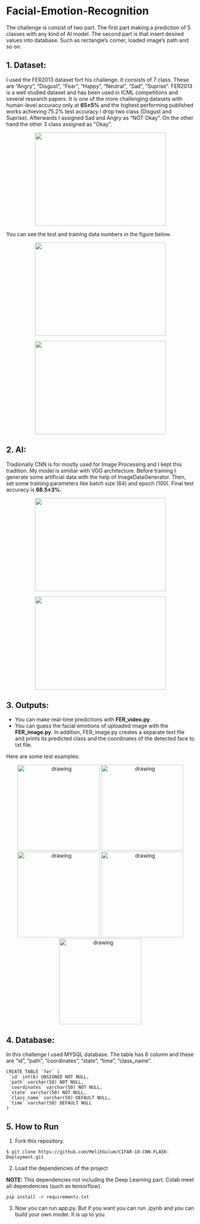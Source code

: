# Facial-Emotion-Recognition

The challenge is consist of two part. The first part making a prediction of 5 classes with any kind of AI model. The second part is that insert desired values into database. Such as rectangle’s corner, loaded image’s path and so on.

## 1. Dataset:
I used the FER2013 dataset fort his challenge. It consists of 7 class. These are “Angry”, “Disgust”, “Fear”, “Happy”, “Neutral”, “Sad”, “Suprise”. FER2013 is a well studied dataset and has been used in ICML competitions and several research papers. It is one of the more challenging datasets with human-level accuracy only at **65±5%** and the highest performing published works achieving 75.2% test accuracy I drop two class (Disgust and Suprise). Afterwards I assigned Sad and Angry as “NOT Okay”. On the other hand the other 3 class assigned as “Okay”.

<p align="center">
<img src="https://user-images.githubusercontent.com/81585804/180644734-e8c04654-73bd-4190-aa3f-c6bde8bc0cfd.png" width="350" height="250">
</p>

You can see the test and training data numbers in the figure below.

<p align="center">
<img src="https://user-images.githubusercontent.com/81585804/180644823-bf0acc7a-f342-4adb-837e-c10164ac4dd1.png" width="350" height="250">
</p>
<p align="center">
<img src="https://user-images.githubusercontent.com/81585804/180644825-46f144b0-c74a-4d8a-8355-0e9dac8ede96.png" width="350" height="250">
</p>

## 2. AI:
Tradionally CNN is for mostly used for Image Processing and I kept this tradition. My  model is similiar with VGG architecture. Before training I generate some artificial data with the help of ImageDataGenerator. Then, set some training parameters like batch size (64) and epoch (100). Final test accuracy is **68.5±3%.**


<p align="center">
<img src="https://user-images.githubusercontent.com/81585804/180644754-4ad646a8-5e95-4a5b-9324-9265bd2c08c3.png" width="350" height="250">
</p>
<p align="center">
<img src="https://user-images.githubusercontent.com/81585804/180644755-ce2b4073-ac3b-4c4e-9f48-b6285ce860af.png" width="350" height="250">
</p>

## 3. Outputs:
* You can make real-time predictions with **FER_video.py**.
* You can guess the facial emotions of uploaded image with the **FER_image.py**. In addition, FER_image.py creates a separate text file and prints its predicted class and the coordinates of the detected face to txt file.

Here are some test examples:
<p align="center">
  <img src=https://user-images.githubusercontent.com/81585804/180645055-a03cb091-7aa7-4fe5-bda0-abafda6382fd.jpg alt="drawing" width="220" height="230"/>
  <img src=https://user-images.githubusercontent.com/81585804/180645056-2f920d79-6b3c-4483-9fc3-ebb2f8f5e4b1.jpg alt="drawing" width="220" height="230"/> 
  <img src=https://user-images.githubusercontent.com/81585804/180645057-5bacd6a3-af6d-42fb-9d8d-bd5989e8b371.jpg alt="drawing" width="220" height="230"/>
  <img src=https://user-images.githubusercontent.com/81585804/180645058-3d56cbf7-9a38-42c3-96cf-70d9aab0289f.jpg alt="drawing" width="220" height="230"/>
  <img src=https://user-images.githubusercontent.com/81585804/180645061-d1ae158f-9891-4500-9c2f-029974ae33ea.jpg alt="drawing" width="220" height="230"/>
</p>

## 4. Database:
In this challenge I used MYSQL database. The table has 6 column and these are “id”, “path”, “coordinates”, “state”, “time”, “class_name”. 

 ```console
CREATE TABLE `fer` (
  `id` int(6) UNSIGNED NOT NULL,
  `path` varchar(50) NOT NULL,
  `coordinates` varchar(50) NOT NULL,
  `state` varchar(50) NOT NULL,
  `class_name` varchar(50) DEFAULT NULL,
  `time` varchar(50) DEFAULT NULL
)
```

## 5. How to Run

1. Fork this repository.
 ```console
$ git clone https://github.com/MelihGulum/CIFAR-10-CNN-FLASK-Deployment.git

```

2. Load the dependencies of the project

**NOTE:** This dependencies not including the Deep Learning part. Colab meet all dependencies (such as tensorflow).

 ```console
pip install -r requirements.txt
```

3. Now you can run app.py. But if you want you can run .ipynb and you can build your own model. It is up to you. 
